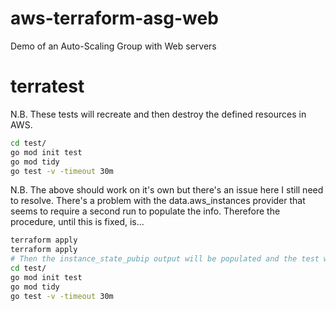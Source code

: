 # aws-terraform-asg-web
Demo of an Auto-Scaling Group with Web servers

# terratest

N.B. These tests will recreate and then destroy the defined resources in AWS.

```bash
cd test/
go mod init test
go mod tidy
go test -v -timeout 30m
```

N.B. The above should work on it's own but there's an issue here I still need to resolve.
There's a problem with the data.aws_instances provider that seems to require a second run to populate the info.
Therefore the procedure, until this is fixed, is...

```bash
terraform apply
terraform apply
# Then the instance_state_pubip output will be populated and the test will run
cd test/
go mod init test
go mod tidy
go test -v -timeout 30m
```



